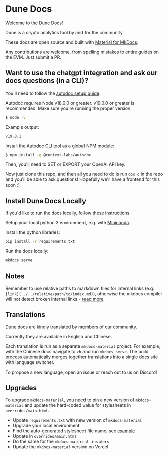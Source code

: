 # Dune Docs

Welcome to the Dune Docs!

Dune is a crypto analytics tool by and for the community.

These docs are open source and built with [Material for MkDocs](https://squidfunk.github.io/mkdocs-material).

Any contributions are welcome, from spelling mistakes to entire guides on the EVM. Just submit a PR.

## Want to use the chatgpt integration and ask our docs questions (in a CLI)?

You'll need to follow the [autodoc setup guide](https://github.com/context-labs/autodoc):

Autodoc requires Node v18.0.0 or greater. v19.0.0 or greater is recommended. Make sure you're running the proper version:

```bash
$ node -v
```

Example output:
```bash
v19.8.1
```

Install the Autodoc CLI tool as a global NPM module:

```bash
$ npm install -g @context-labs/autodoc
```

Then, you'll need to SET or EXPORT your OpenAI API key.

Now just clone this repo, and then all you need to do is run `doc q` in the repo and you'll be able to ask questions! Hopefully we'll have a frontend for this soon :)

## Install Dune Docs Locally

If you'd like to run the docs locally, follow these instructions.

Setup your local python 3 environment, e.g. with [Miniconda](https://docs.conda.io/en/latest/miniconda.html).

Install the python libraries:

```bash
pip install -r requirements.txt
```

Run the docs locally:

```bash
mkdocs serve
```

## Notes

Remember to use relative paths to markdown files for internal links (e.g. `[link](../../relative/path/to/index.md)`), otherwise the mkdocs compiler will not detect broken internal links - [read more](/index.md).

## Translations

Dune docs are kindly translated by members of our community.

Currently they are available in English and Chinese.

Each translation is run as a separate `mkdocs-material` project. For example, with the Chinese docs navigate to `zh` and run `mkdocs serve`. The build process automatically merges together translations into a single docs site with language switcher.

To propose a new language, open an issue or reach out to us on Discord!

## Upgrades

To upgrade `mkdocs-material`, you need to pin a new version of `mkdocs-material` and update the hard-coded value for stylesheets in `overrides/main.html`.

- Update `requirements.txt` with new version of `mkdocs-material`
- Upgrade your local environment
- Find the auto-generated stylesheet file name, see [example](https://github.com/squidfunk/mkdocs-material/tree/8.5.11/material/assets/stylesheets)
- Update in `overrides/main.html`
- Do the same for the `mkdocs-material-insiders`
- Update the `mkdocs-material` version on Vercel
